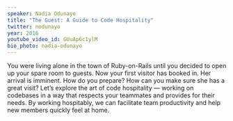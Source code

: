 ```yaml
---
speaker: Nadia Odunayo
title: "The Guest: A Guide to Code Hospitality"
twitter: nodunayo
year: 2016
youtube_video_id: GUuAp6c1ylM
bio_photo: nadia-odunayo
---
```

You were living alone in the town of Ruby-on-Rails until you decided to open up your spare room to guests. Now your first visitor has booked in. Her arrival is imminent. How do you prepare? How can you make sure she has a great visit? Let’s explore the art of code hospitality — working on codebases in a way that respects your teammates and provides for their needs. By working hospitably, we can facilitate team productivity and help new members quickly feel at home.

